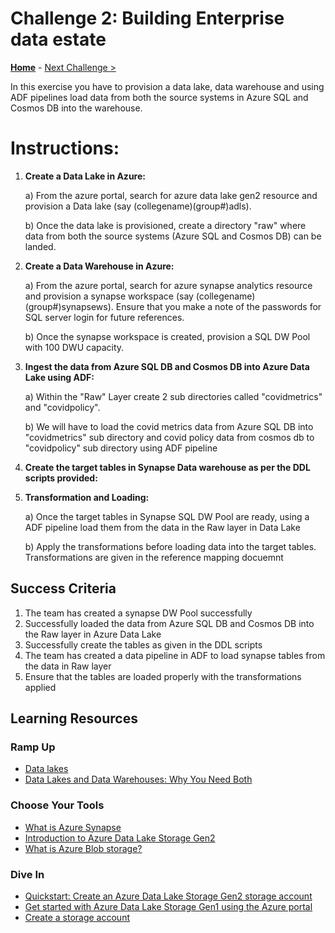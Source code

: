 # Challenge 2: Building Enterprise data estate

**[Home](../README.md)** - [Next Challenge >](./02-Provision.md)

In this exercise you have to provision a data lake, data warehouse and using ADF pipelines load data from both the source systems in Azure SQL and Cosmos DB into the warehouse.


# Instructions:

1. **Create a Data Lake in Azure:**

   a) From the azure portal, search for azure data lake gen2 resource and provision a Data lake (say (collegename)(group#)adls). 
   
   b) Once the data lake is provisioned, create a directory "raw" where data from both the source systems (Azure SQL and Cosmos DB) can be landed.
   

2. **Create a Data Warehouse in Azure:**

   a) From the azure portal, search for azure synapse analytics resource and provision a synapse workspace (say (collegename)(group#)synapsews). Ensure that you make a note of the passwords for SQL server login for future references. 
   
   b) Once the synapse workspace is created, provision a SQL DW Pool with 100 DWU capacity. 
   

2. **Ingest the data from Azure SQL DB and Cosmos DB into Azure Data Lake using ADF:**

   a) Within the "Raw" Layer create 2 sub directories called "covidmetrics" and "covidpolicy". 
   
   b) We will have to load the covid metrics data from Azure SQL DB into "covidmetrics" sub directory and covid policy data from cosmos db to "covidpolicy" sub directory using ADF pipeline


3. **Create the target tables in Synapse Data warehouse as per the DDL scripts provided:** 


4. **Transformation and Loading:**

   a) Once the target tables in Synapse SQL DW Pool are ready, using a ADF pipeline load them from the data in the Raw layer in Data Lake
   
   b) Apply the transformations before loading data into the target tables. Transformations are given in the reference mapping docuemnt 


## Success Criteria 

1. The team has created a synapse DW Pool successfully
2. Successfully loaded the data from Azure SQL DB and Cosmos DB into the Raw layer in Azure Data Lake
3. Successfully create the tables as given in the DDL scripts
4. The team has created a data pipeline in ADF to load synapse tables from the data in Raw layer
5. Ensure that the tables are loaded properly with the transformations applied

## Learning Resources

### Ramp Up

- [Data lakes](https://docs.microsoft.com/en-us/azure/architecture/data-guide/scenarios/data-lake)
- [Data Lakes and Data Warehouses: Why You Need Both](https://www.arcadiadata.com/blog/data-lakes-and-data-warehouses-why-you-need-both/)

### Choose Your Tools
- [What is Azure Synapse](https://docs.microsoft.com/en-us/azure/synapse-analytics/overview-what-is)
- [Introduction to Azure Data Lake Storage Gen2](https://docs.microsoft.com/en-us/azure/storage/blobs/data-lake-storage-introduction)
- [What is Azure Blob storage?](https://docs.microsoft.com/en-us/azure/storage/blobs/storage-blobs-overview)

### Dive In

- [Quickstart: Create an Azure Data Lake Storage Gen2 storage account](https://docs.microsoft.com/en-us/azure/storage/blobs/data-lake-storage-quickstart-create-account)
- [Get started with Azure Data Lake Storage Gen1 using the Azure portal](https://docs.microsoft.com/en-us/azure/data-lake-store/data-lake-store-get-started-portal)
- [Create a storage account](https://docs.microsoft.com/en-us/azure/storage/common/storage-quickstart-create-account?toc=%2Fazure%2Fstorage%2Fblobs%2Ftoc.json&tabs=azure-portal)
